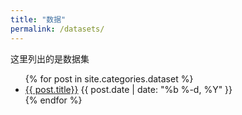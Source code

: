 ```yaml
---
title: "数据"
permalink: /datasets/
---
```


这里列出的是数据集

<ul class="myposts">
{% for post in site.categories.dataset %}
    <li><a href="{{ site.baseurl }}{{ post.url }}">{{ post.title}}</a>
    <span class="postDate">{{ post.date | date: "%b %-d, %Y" }}</span>
    </li>
{% endfor %}
</ul>
